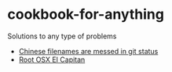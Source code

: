 # cookbook-for-anything
Solutions to any type of problems

* [Chinese filenames are messed in git status](docs/git-status-mess-chinese-filenames)
* [Root OSX EI Capitan](docs/root-OSX-EI-Capitan)

